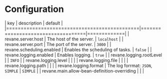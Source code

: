 # Configuration

| key                                          | description                       | default     |
|==============================================|===================================|=============|
| revane.server.host                           | The host of the server.           | `localhost` |
| revane.server.port                           | The port of the server.           | `3000`      |
| revane.scheduling.enabled                    | Enables the scheduling of tasks.  | `false`     |
| revane.logging.enabled                       | Enables logging.                  | `true`      |
| revane.logging.rootLevel                     |                                   | `INFO`      |
| revane.logging.level                         |                                   |             |
| revane.logging.file                          |                                   |             |
| revane.logging.path                          |                                   |             |
| revane.logging.format                        | The log forrmat: `JSON`, `SIMPLE` | `SIMPLE`    |
| revane.main.allow-bean-definition-overriding |                                   |             |